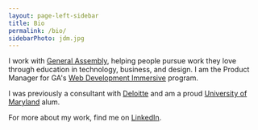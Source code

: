 ```yaml
---
layout: page-left-sidebar
title: Bio
permalink: /bio/
sidebarPhoto: jdm.jpg
---
```


I work with [General Assembly](http://ga.co/), helping people pursue work they love through education in technology, business, and design. I am the Product Manager for GA's [Web Development Immersive](http://ga.co/wdi) program.

I was previously a consultant with [Deloitte](http://www.deloitte.com/us/consulting) and am a proud [University of Maryland](http://www.umd.edu) alum.

For more about my work, find me on [LinkedIn](https://www.linkedin.com/in/jdmaresco).
